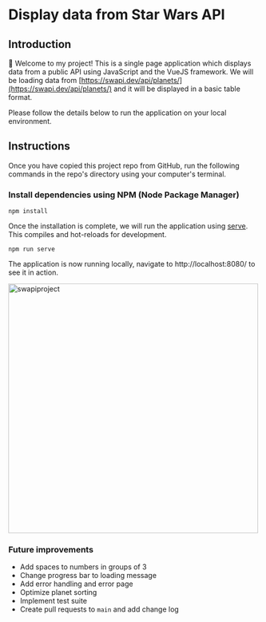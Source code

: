 # Display data from Star Wars API 

## Introduction
👋 Welcome to my project! This is a single page application which displays data from a public API using JavaScript and the VueJS framework. We will be loading data from [https://swapi.dev/api/planets/](https://swapi.dev/api/planets/) and it will be displayed in a basic table format. 

Please follow the details below to run the application on your local environment.


## Instructions
Once you have copied this project repo from GitHub, run the following commands in the repo's directory using your computer's terminal.

### Install dependencies using NPM (Node Package Manager)
```
npm install
```

Once the installation is complete, we will run the application using [serve](https://github.com/vercel/serve). This compiles and hot-reloads for development.
```
npm run serve
```

The application is now running locally, navigate to http://localhost:8080/ to see it in action.

<img width="500" alt="swapiproject" src="https://user-images.githubusercontent.com/90362911/152796313-757dec9a-a8ef-4fe8-b06f-ba80154693ab.png">

### Future improvements
- Add spaces to numbers in groups of 3
- Change progress bar to loading message
- Add error handling and error page
- Optimize planet sorting
- Implement test suite
- Create pull requests to `main` and add change log